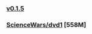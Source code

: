 ### [v0.1.5](https://github.com/littleflute/great-course33/edit/master/README.md)
### [ScienceWars/dvd1](ScienceWars/dvd1) [558M]
